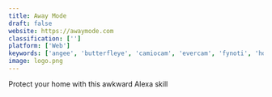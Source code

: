 ```yaml
---
title: Away Mode
draft: false 
website: https://awaymode.com
classification: ['']
platform: ['Web']
keywords: ['angee', 'butterfleye', 'camiocam', 'evercam', 'fynoti', 'homeboy', 'imilab_ec2', 'kuna', 'minut', 'nest_cam', 'nest_secure', 'novi_security', 'oco2', 'scout_alarm', 'sionyx_aurora', 'simplicam', 'ulo', 'vivint_ping_camera', 'wyzecam', 'uproxy']
image: logo.png
---
```

Protect your home with this awkward Alexa skill